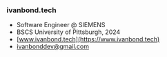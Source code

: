 ### ivanbond.tech

- Software Engineer @ SIEMENS
- BSCS University of Pittsburgh, 2024
- [www.ivanbond.tech](https://www.ivanbond.tech)
- [ivanbonddev@gmail.com](mailto:ivanbonddev@gmail.com)
<!--
<h4 align='center'>🚀 ivanbond.tech</h4>

<table align='center'>
  <tr>
    <th>BSCS University of Pittsburgh 2024</th>
    <th><a href="https://www.ivanbond.tech">www.ivanbond.tech</a></th>
    <th><a href="mailto:ivanbonddev@gmail.com">ivanbonddev@gmail.com</a></th>
  </tr>
</table>

<p align='center'></p>
-->
<!--
<table align='center'>
<tr>
<th>Languages</th>
<th>Tools/Frameworks</th>
<th>Services</th>
<th>Interests</th>
</tr>
<tr>
<td>C</td>
<td>Django</td>
<td>Linux System Administration</td>
<td>Data Science</td>
</tr>
<tr>
<td>Java</td>
<td>Svelte</td>
<td>Database Design</td>
<td>Algorithmic Trading</td>
</tr>
<tr>
<td>Python</td>
<td>Sapper</td>
<td>Web Development</td>
<td>Artificial Intelligence</td>
</tr>
<tr>
<td>HTML</td>
<td>NodeJS</td>
<td>Search Engine Optimization</td>
<td>Blockchain Technology</td>
</tr>
<tr>
<td>CSS</td>
<td>Git</td>
<td>Custom Software Solutions</td>
<td>Cloud Technology</td>
</tr>
<tr>
<td>Javascript</td>
<td>Bootstrap/Bulma</td>
<td> </td>
<td>Automation</td>
</tr>
<tr>
<td>PHP</td>
<td>Electron</td>
<td> </td>
<td>Hacking</td>
</tr>
<tr>
<td>SQL</td>
<td>Google Cloud</td>
<td> </td>
<td>Full Stack Development</td>
</tr>
</table>
-->
